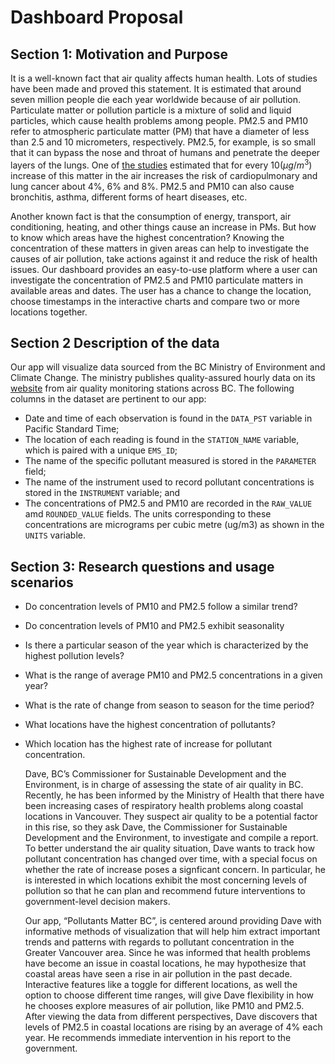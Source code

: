 # Dashboard Proposal

## Section 1:  Motivation and Purpose

It is a well-known fact that air quality affects human health. Lots of studies have been made and proved this statement. It is estimated that around seven million people die each year worldwide because of air pollution. Particulate matter or pollution particle is a mixture of solid and liquid particles, which cause health problems among people. PM2.5 and PM10 refer to atmospheric particulate matter (PM) that have a diameter of less than 2.5 and 10 micrometers, respectively. PM2.5, for example, is so small that it can bypass the nose and throat of humans and penetrate the deeper layers of the lungs. One of [the studies](https://www.ncbi.nlm.nih.gov/pubmed/11879110) estimated that for every $10(μg/m^3)$ increase of this matter in the air increases the risk of cardiopulmonary and lung cancer about 4%, 6% and 8%. PM2.5 and PM10 can also cause bronchitis, asthma, different forms of heart diseases, etc.

Another known fact is that the consumption of energy, transport, air conditioning, heating, and other things cause an increase in PMs. But how to know which areas have the highest concentration? Knowing the concentration of these matters in given areas can help to investigate the causes of air pollution, take actions against it and reduce the risk of health issues. Our dashboard provides an easy-to-use platform where a user can investigate the concentration of PM2.5 and PM10 particulate matters in available areas and dates. The user has a chance to change the location, choose timestamps in the interactive charts and compare two or more locations together.

## Section 2 Description of the data

Our app will visualize data sourced from the BC Ministry of Environment and Climate Change. The ministry publishes quality-assured hourly data on its [website](https://catalogue.data.gov.bc.ca/dataset/77eeadf4-0c19-48bf-a47a-fa9eef01f409) from air quality monitoring stations across BC. The following columns in the dataset are pertinent to our app:
- Date and time of each observation is found in the `DATA_PST` variable in Pacific Standard Time;
- The location of each reading is found in the `STATION_NAME` variable, which is paired with a unique `EMS_ID`;
- The name of the specific pollutant measured is stored in the `PARAMETER` field; 
- The name of the instrument used to record pollutant concentrations is stored in the `INSTRUMENT` variable; and
- The concentrations of PM2.5 and PM10 are recorded in the `RAW_VALUE` amd `ROUNDED_VALUE` fields. The units corresponding to these concentrations are micrograms per cubic metre (ug/m3) as shown in the `UNITS` variable.


## Section 3: Research questions and usage scenarios



- Do concentration levels of PM10 and PM2.5 follow a similar trend?
- Do concentration levels of PM10 and PM2.5 exhibit seasonality
- Is there a particular season of the year which is characterized by the highest pollution levels?
- What is the range of average PM10 and PM2.5 concentrations in a given year?
- What is the rate of change from season to season for the time period?
- What locations have the highest concentration of pollutants? 
- Which location has the highest rate of increase for pollutant concentration.


  Dave, BC’s  Commissioner for Sustainable Development and the Environment, is in charge of assessing the state of air quality in BC. Recently, he has been informed by the Ministry of Health that there have been increasing cases of respiratory health problems along coastal locations in Vancouver. They suspect air quality to be a potential factor in this rise, so they ask Dave, the Commissioner for Sustainable Development and the Environment, to investigate and compile a report. To better understand the air quality situation, Dave wants to track how pollutant concentration has changed over time, with a special focus on whether the rate of increase poses a signficant concern. In particular, he is interested in which locations exhibit the most concerning levels of pollution so that he can plan and recommend future interventions to government-level decision makers.

  Our app, “Pollutants Matter BC”, is centered around providing Dave with informative methods of visualization that will help him extract important trends and patterns with regards to pollutant concentration in the Greater Vancouver area. Since he was informed that health problems have become an issue in coastal locations, he may hypothesize that coastal areas have seen a rise in air pollution in the past decade. Interactive features like a toggle for different locations, as well the option to choose different time ranges, will give Dave flexibility in how he chooses explore measures of air pollution, like PM10 and PM2.5. After viewing the data from different perspectives, Dave discovers that levels of PM2.5 in coastal locations are rising by an average of 4% each year. He recommends immediate intervention in his report to the government.

